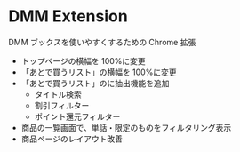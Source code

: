 # DMM Extension

DMM ブックスを使いやすくするための Chrome 拡張

-   トップページの横幅を 100%に変更
-   「あとで買うリスト」の横幅を 100%に変更
-   「あとで買うリスト」のに抽出機能を追加
    -   タイトル検索
    -   割引フィルター
    -   ポイント還元フィルター
-   商品の一覧画面で、単話・限定のものをフィルタリング表示
-   商品ページのレイアウト改善
